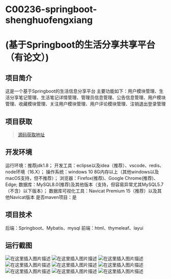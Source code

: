# C00236-springboot-shenghuofengxiang
# (基于Springboot的生活分享共享平台（有论文）)

## 项目简介
这是一个基于Springboot的生活信息分享平台
主要功能如下：用户模块管理、生活分享笔记管理、生活笔记详情管理、管理员信息管理、公告信息管理、用户模块管理、收藏模块管理、关注用户模块管理、用户评论模块管理、注销退出登录管理




## 项目获取
> [源码获取地址](http://www.manoncode.cn/details?id=236)

 
## 开发环境

运行环境：推荐jdk1.8；
开发工具：eclipse以及idea（推荐）、vscode、redis、node环境（16.X）；
操作系统：windows 10 8G内存以上（其他windows以及macOS支持，但不推荐）；
浏览器：Firefox(推荐)、Google Chrome(推荐)、Edge;
数据库：MySQL8.0(推荐)及其他版本（支持，但容易异常尤其MySQL5.7（不含）以下版本）；
数据库可视化工具：Navicat Premium 15（推荐）以及其他Navicat版本
是否maven项目：是

## 项目技术
 
后端：Springboot、Mybatis、mysql
前端：html、thymeleaf、layui


## 运行截图
![在这里插入图片描述](https://img-blog.csdnimg.cn/direct/74371e70837344668d2de627f289834a.png#pic_center)
![在这里插入图片描述](https://img-blog.csdnimg.cn/direct/d1d60fc9527f4620af57154739c5cb6c.png#pic_center)
![在这里插入图片描述](https://img-blog.csdnimg.cn/direct/3a5944b41ea740e2869fd2a0fba9ff5d.png#pic_center)
![在这里插入图片描述](https://img-blog.csdnimg.cn/direct/a0a50018e3c341329416fad87c099512.png#pic_center)
![在这里插入图片描述](https://img-blog.csdnimg.cn/direct/b1dc9e01a56d4285b0e8f766eb0fa7e0.png#pic_center)
![在这里插入图片描述](https://img-blog.csdnimg.cn/direct/2219edaf1f9f43b1bcf6620f0f4dd6fa.png#pic_center)
![在这里插入图片描述](https://img-blog.csdnimg.cn/direct/01cee02322a44e19b981e4c96e179a10.png#pic_center)
![在这里插入图片描述](https://img-blog.csdnimg.cn/direct/39200c6aacb4479f884e88a0ae6328ae.png#pic_center)
![在这里插入图片描述](https://img-blog.csdnimg.cn/direct/3bcfb0da47104e09b9fb90ad74d545d6.png#pic_center)

